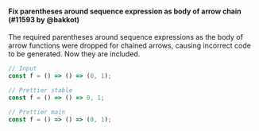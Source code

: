 #### Fix parentheses around sequence expression as body of arrow chain (#11593 by @bakkot)

The required parentheses around sequence expressions as the body of arrow functions were dropped for chained arrows, causing incorrect code to be generated. Now they are included.

<!-- prettier-ignore -->
```jsx
// Input
const f = () => () => (0, 1);

// Prettier stable
const f = () => () => 0, 1;

// Prettier main
const f = () => () => (0, 1);
```
